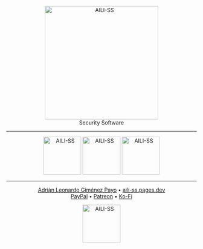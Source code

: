 <div align="center">

<p>
  <img style="width: 300px;" src="https://aili-ss.pages.dev/Img/Logos/Logo_Nombre_Blanco.png" alt="AILI-SS">
  <br>
  Security Software
</p>

---

<p>
  <a href="https://github.com/byAd12/AILI-SS/blob/main/README-es.md"><img style="width: 100px;" src="https://img.shields.io/badge/lenguaje-español-red?style=flat" alt="AILI-SS"></a>
  <a href="https://github.com/byAd12/AILI-SS/blob/main/README-gl.md"><img style="width: 100px;" src="https://img.shields.io/badge/linguaxe-galego-blue?style=flat" alt="AILI-SS"></a>
  <a href="https://github.com/byAd12/AILI-SS/blob/main/README-en.md"><img style="width: 100px;" src="https://img.shields.io/badge/language-english-cyan?style=flat" alt="AILI-SS"></a>
</p>

---

<p>
  <a href="https://byad12.pages.dev" target="_blank_">Adrián Leonardo Giménez Payo</a>  •  <a href="https://aili-ss.pages.dev" target="_blank_">aili-ss.pages.dev</a>
  <br>
  <a href="https://www.paypal.com/donate/?hosted_button_id=9D8YV9UW5LYKQ" target="_blank_">PayPal</a>  •  <a href="https://www.patreon.com/c/byAd12" target="_blank_">Patreon</a>  •  <a href="https://ko-fi.com/byad12" target="_blank_">Ko-Fi</a>
</p>

<p>
  <img style="width: 100px;" src="https://aili-ss.pages.dev/Img/Logos/Logo_Escudo.svg" alt="AILI-SS">
</p>

</div>

